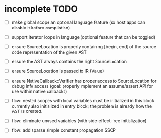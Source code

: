 # incomplete TODO

- [ ] make global scope an optional language feature (so host apps can disable it before compilation)
- [ ] support iterator loops in language (optional feature that can be toggled)
- [ ] ensure SourceLocation is properly containing [begin, end] of the source code representation of the given AST
- [ ] ensure the AST always contains the right SourceLocation
- [ ] ensure SourceLocation is passed to IR (Value)
- [ ] ensure NativeCallback::Verifier has proper access to SourceLocation for debug info access
      (goal: properly implement an assume/assert API for use within native callbacks)
- [ ] flow: nested scopes with local variables must be initialized in this block
      currently also initialized in entry block;
      the problem is already how the AST is created.
- [ ] flow: eliminate unused variables (with side-effect-free initialization)
- [ ] flow: add sparse simple constant propagation SSCP

